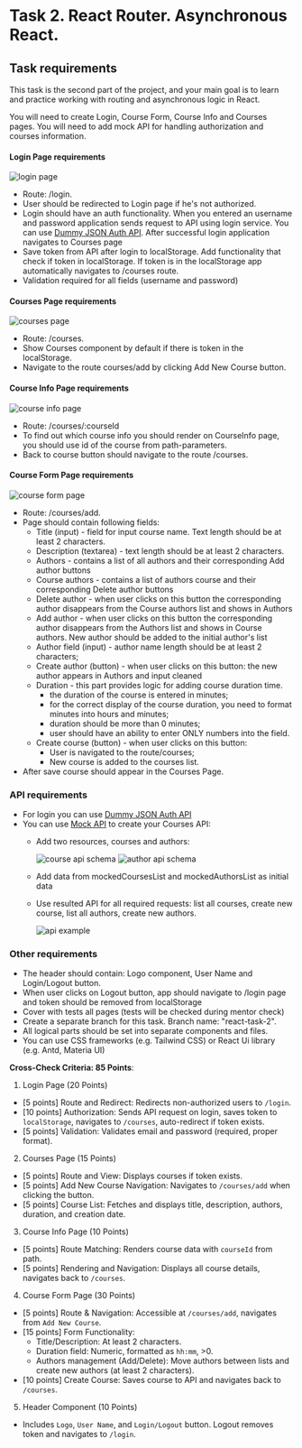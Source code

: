 # Task 2. React Router. Asynchronous React.

## Task requirements

This task is the second part of the project, and your main goal is to learn and practice working with routing and asynchronous logic in React.

You will need to create Login, Course Form, Course Info and Courses pages.
You will need to add mock API for handling authorization and courses information.


#### Login Page requirements

![login page](./assets/login.jpg)

- Route: /login.
- User should be redirected to Login page if he's not authorized.
- Login should have an auth functionality. When you entered an username and password application sends request to API using login service. You can use [Dummy JSON Auth API](https://dummyjson.com/docs/auth#auth-login). After successful login application navigates to Courses page
- Save token from API after login to localStorage. Add functionality that check if token in localStorage. If token is in the localStorage app automatically navigates to /courses route.
- Validation required for all fields (username and password)

#### Courses Page requirements

![courses page](./assets/courses.jpg)

- Route: /courses.
- Show Courses component by default if there is token in the localStorage.
- Navigate to the route courses/add by clicking Add New Course button.

#### Course Info Page requirements

![course info page](./assets/course-info.jpg)

- Route: /courses/:courseId
- To find out which course info you should render on CourseInfo page, you should use id of the course from path-parameters.
- Back to course button should navigate to the route /courses.

#### Course Form Page requirements

![course form page](./assets/course-form.jpg)

- Route: /courses/add.
- Page should contain following fields:
  - Title (input) - field for input course name. Text length should be at least 2 characters.
  - Description (textarea) - text length should be at least 2 characters.
  - Authors - contains a list of all authors and their corresponding Add author buttons
  - Course authors - contains a list of authors course and their corresponding Delete author buttons
  - Delete author - when user clicks on this button the corresponding author disappears from the Course authors list and shows in Authors
  - Add author - when user clicks on this button the corresponding author disappears from the Authors list and shows in Course authors. New author should be added to the initial author's list
  - Author field (input) - author name length should be at least 2 characters;
  - Create author (button) - when user clicks on this button: the new author appears in Authors and input cleaned
  - Duration - this part provides logic for adding course duration time.
    - the duration of the course is entered in minutes;
    - for the correct display of the course duration, you need to format minutes into hours and minutes;
    - duration should be more than 0 minutes;
    - user should have an ability to enter ONLY numbers into the field.
  - Create course (button) - when user clicks on this button:
    - User is navigated to the route/courses;
    - New course is added to the courses list.
- After save course should appear in the Courses Page. 

### API requirements

- For login you can use [Dummy JSON Auth API](https://dummyjson.com/docs/auth#auth-login)
- You can use [Mock API](https://mockapi.io/) to create your Courses API:
  - Add two resources, courses and authors:

    ![course api schema](./assets/course-api-schema.png)
    ![author api schema](./assets/author-api-schema.png)
  - Add data from mockedCoursesList and mockedAuthorsList as initial data 
  - Use resulted API for all required requests: list all courses, create new course, list all authors, create new authors.

    ![api example](./assets/api-example.png)

### Other requirements

- The header should contain: Logo component, User Name and Login/Logout button.
- When user clicks on Logout button, app should navigate to /login page and token should be removed from localStorage
- Cover with tests all pages (tests will be checked during mentor check)
- Create a separate branch for this task. Branch name: "react-task-2".
- All logical parts should be set into separate components and files.
- You can use CSS frameworks (e.g. Tailwind CSS) or React Ui library (e.g. Antd, Materia UI)

**Cross-Check Criteria: 85 Points**:

1. Login Page (20 Points)
  - [5 points] Route and Redirect: Redirects non-authorized users to `/login`.  
  - [10 points] Authorization: Sends API request on login, saves token to `localStorage`, navigates to `/courses`, auto-redirect if token exists.  
  - [5 points] Validation: Validates email and password (required, proper format).  

2. Courses Page (15 Points)
  - [5 points] Route and View: Displays courses if token exists.  
  - [5 points] Add New Course Navigation: Navigates to `/courses/add` when clicking the button.  
  - [5 points] Course List: Fetches and displays title, description, authors, duration, and creation date.  

3. Course Info Page (10 Points)
  - [5 points] Route Matching: Renders course data with `courseId` from path.  
  - [5 points] Rendering and Navigation: Displays all course details, navigates back to `/courses`.  

4. Course Form Page (30 Points)
  - [5 points] Route & Navigation: Accessible at `/courses/add`, navigates from `Add New Course`.  
  - [15 points] Form Functionality:  
    - Title/Description: At least 2 characters.  
    - Duration field: Numeric, formatted as `hh:mm`, >0.  
    - Authors management (Add/Delete): Move authors between lists and create new authors (at least 2 characters).  
  - [10 points] Create Course: Saves course to API and navigates back to `/courses`.  

5. Header Component (10 Points)  
  - Includes `Logo`, `User Name`, and `Login/Logout` button. Logout removes token and navigates to `/login`.
